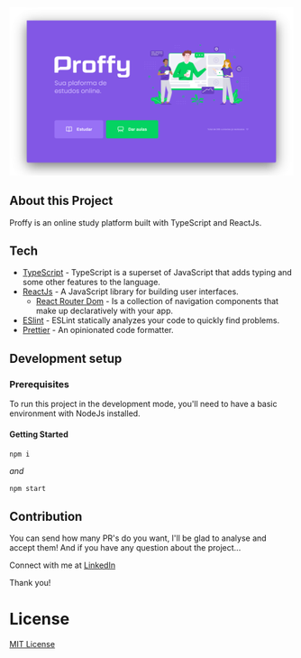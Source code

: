 <img src=".github/thumbnail.png" />

## About this Project

Proffy is an online study platform built with TypeScript and ReactJs.

## Tech

- [TypeScript](https://www.typescriptlang.org) - TypeScript is a superset of JavaScript that adds typing and some other features to the language.
- [ReactJs](https://reactjs.org) - A JavaScript library for building user interfaces.
  - [React Router Dom](https://reactrouter.com/) - Is a collection of navigation components that make up declaratively with your app.
- [ESlint](https://eslint.org) - ESLint statically analyzes your code to quickly find problems.
- [Prettier](https://prettier.io/docs/en/cli.html) - An opinionated code formatter.

## Development setup

### Prerequisites

To run this project in the development mode, you'll need to have a basic environment with NodeJs installed.

#### Getting Started

```
npm i
```

_and_

```
npm start
```

## Contribution

You can send how many PR's do you want, I'll be glad to analyse and accept them! And if you have any question about the project...

Connect with me at [LinkedIn](https://www.linkedin.com/in/pedropbazzo/)

Thank you!

# License

[MIT License](/LICENSE)
